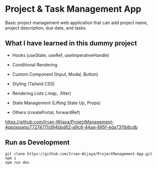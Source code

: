 # Project & Task Management App 

Basic project management web application that can add project name, project description, due date, and tasks.

## What I have learned in this dummy project

- Hooks (useState, useRef, useImperativeHandle)

- Conditional Rendering 

- Custom Component (Input, Modal, Button)

- Styling (Tailwid CSS)

- Rendering Lists (.map, .filter)

- State Management (Lifting State Up, Props)

- Others (createPortal, forwardRef)


https://github.com/Irvan-Wijaya/ProjectManagement-App/assets/77274711/d94bbd62-a9c8-44aa-895f-eda7311b8cdb

## Run as Development
```
git clone https://github.com/Irvan-Wijaya/ProjectManagement-App.git
npm i
npm run dev
